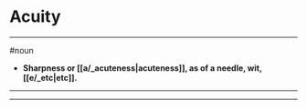 # Acuity
---
#noun
- **Sharpness or [[a/_acuteness|acuteness]], as of a needle, wit, [[e/_etc|etc]].**
---
---
